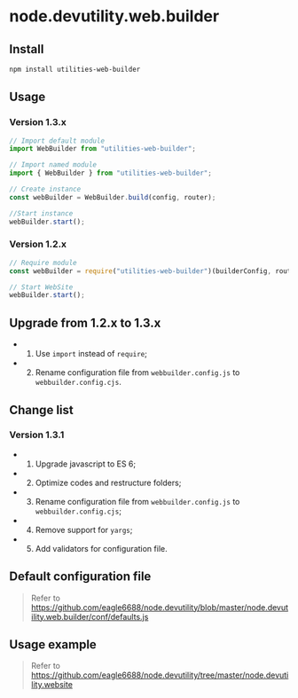 # node.devutility.web.builder

## Install

``` bash
npm install utilities-web-builder
```

## Usage

### Version 1.3.x

``` javascript
// Import default module
import WebBuilder from "utilities-web-builder";

// Import named module
import { WebBuilder } from "utilities-web-builder";

// Create instance
const webBuilder = WebBuilder.build(config, router);

//Start instance
webBuilder.start();
```

### Version 1.2.x

``` javascript
// Require module
const webBuilder = require("utilities-web-builder")(builderConfig, router);

// Start WebSite
webBuilder.start();
```

## Upgrade from 1.2.x to 1.3.x

* 1. Use `import` instead of `require`;
* 2. Rename configuration file from `webbuilder.config.js` to `webbuilder.config.cjs`.

## Change list

### Version 1.3.1

* 1. Upgrade javascript to ES 6;
* 2. Optimize codes and restructure folders;
* 3. Rename configuration file from `webbuilder.config.js` to `webbuilder.config.cjs`;
* 4. Remove support for `yargs`;
* 5. Add validators for configuration file.

## Default configuration file

> Refer to <https://github.com/eagle6688/node.devutility/blob/master/node.devutility.web.builder/conf/defaults.js>

## Usage example

> Refer to <https://github.com/eagle6688/node.devutility/tree/master/node.devutility.website>
